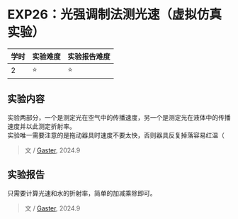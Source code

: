 # EXP26：光强调制法测光速（虚拟仿真实验）

| 学时 | 实验难度 | 实验报告难度 |
|------|---------|------------|
| 2 | ⭐ | ⭐ |
## 实验内容

实验两部分，一个是测定光在空气中的传播速度，另一个是测定光在液体中的传播速度并以此测定折射率。<br>
实验唯一需要注意的是拖动器具时速度不要太快，否则器具反复掉落容易红温（

> 文 / [Gaster](https://github.com/WDGaster703/), 2024.9
## 实验报告

只需要计算光速和水的折射率，简单的加减乘除即可。

> 文 / [Gaster](https://github.com/WDGaster703/), 2024.9
